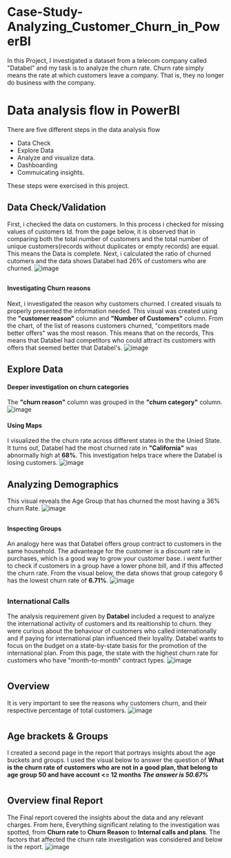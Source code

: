 # Case-Study-Analyzing_Customer_Churn_in_PowerBI
In this Project, I investigated a dataset from a telecom company called "Databel" and my task is to analyze the churn rate. Churn rate simply means the rate at which customers leave a company. That is, they no longer do business with the company.

# Data analysis flow in PowerBI
There are five different steps in the data analysis flow
* Data Check
* Explore Data
* Analyze and visualize data.
* Dashboarding
* Commuicating insights.

These steps were exercised in this project.

## Data Check/Validation
First, i checked the data on customers. In this process i checked for missing values of customers Id. from the page below, it is observed that in comparing both the total number of customers and the total number of unique customers(records without duplicates or empty records) are equal. This means the Data is complete.
Next, i calculated the ratio of churned cutomers and the data shows Databel had 26% of customers who are churned.
![image](https://github.com/Confidence20/Case-Study-Analyzing_Customer_Churn_in_PowerBI/assets/55492261/70e8c99e-3dad-4bdf-9105-12b8ccc3a51d)

##
#### Investigating Churn reasons
Next, i investigated the reason why customers churned. I created visuals to properly presented the information needed.
This visual was created using the **"customer reason"** column and **"Number of Customers"** column.
From the chart, of the list of reasons customers churned, "competitors made better offers" was the most reason. This means that on the records, This means that Databel had competitors who could attract its customers with offers that seemed better that Databel's.
![image](https://github.com/Confidence20/Case-Study-Analyzing_Customer_Churn_in_PowerBI/assets/55492261/4bee52ea-c46b-4b6c-a02a-ecd63a32392a)

## Explore Data
#### Deeper investigation on churn categories
The **"churn reason"** column was grouped in the **"churn category"** column.
![image](https://github.com/Confidence20/Case-Study-Analyzing_Customer_Churn_in_PowerBI/assets/55492261/d1d83ac1-242c-45fd-89b1-d740e7e98f4a)

#### Using Maps
I visualized the the churn rate across different states in the the Unied State. It turns out, Databel had the most churned rate in **"California"** was abnormally high at **68%**. This investigation helps trace where the Databel is losing customers.
![image](https://github.com/Confidence20/Case-Study-Analyzing_Customer_Churn_in_PowerBI/assets/55492261/ae0a019d-cfee-4b31-992d-774d6ac6bed5)

##
## Analyzing Demographics
This visual reveals the Age Group that has churned the most having a 36% churn Rate.
![image](https://github.com/Confidence20/Case-Study-Analyzing_Customer_Churn_in_PowerBI/assets/55492261/ddc9aa61-b776-49fa-9610-524481f9eb03)

##
#### Inspecting Groups
An analogy here was that Databel offers group contract to customers in the same household. The advanteage for the customer is a discount rate in purchases, which is a good way to grow your customer base.
i went further to check if customers in a group have a lower phone bill, and if this affected the churn rate.
From the visual below, the data shows that group category 6 has the lowest churn rate of **6.71%**.
![image](https://github.com/Confidence20/Case-Study-Analyzing_Customer_Churn_in_PowerBI/assets/55492261/25a5cd4f-e6c7-47d1-80af-306d90a756b0)

##
### International Calls
The analysis requirement given by **Databel** included a request to analyze the international activity of customers and its realtionship to churn. they were curious about the behaviour of customers who called internationally and if paying for international plan influenced their loyality.
Databel wants to focus on the budget on a state-by-state basis for the promotion of the international plan. From this page, the state with the highest churn rate for customers who have "month-to-month" contract types.
![image](https://github.com/Confidence20/Case-Study-Analyzing_Customer_Churn_in_PowerBI/assets/55492261/0e9a7f81-3056-437d-86aa-a293c9b83583)

#

## Overview
It is very important to see the reasons why customers churn, and their respective percentage of total customers. 
![image](https://github.com/Confidence20/Case-Study-Analyzing_Customer_Churn_in_PowerBI/assets/55492261/a601d42f-150f-4b46-87b8-fa0035df8726)
#

## Age brackets & Groups
I created a second page in the report that portrays insights about the age buckets and groups. I used the visual below to answer the question of **What is the churn rate of customers who are not in a good plan, that belong to age group 50 and have account <= 12 months**
                    ***The answer is 50.67%***

#
## Overview final Report
The Final report covered the insights about the data and any relevant charges. From here, Everything significant relating to the investigation was spotted, from **Churn rate** to **Churn Reason** to **Internal calls and plans**. The factors that affected the churn rate investigation was considered and below is the report.
![image](https://github.com/Confidence20/Case-Study-Analyzing_Customer_Churn_in_PowerBI/assets/55492261/b63b5971-ac8f-4f7d-bc26-ca40843909bf)

